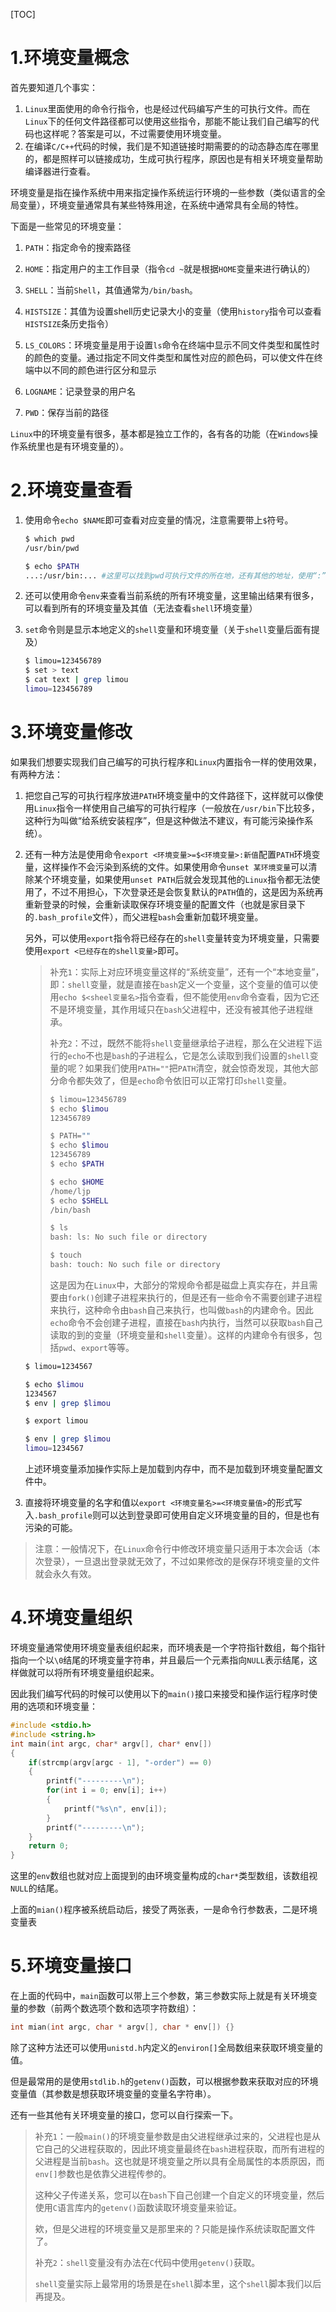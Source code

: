 [TOC]

1.环境变量概念
==========

首先要知道几个事实：

1.   `Linux`里面使用的命令行指令，也是经过代码编写产生的可执行文件。而在`Linux`下的任何文件路径都可以使用这些指令，那能不能让我们自己编写的代码也这样呢？答案是可以，不过需要使用环境变量。
2.   在编译`C/C++`代码的时候，我们是不知道链接时期需要的的动态静态库在哪里的，都是照样可以链接成功，生成可执行程序，原因也是有相关环境变量帮助编译器进行查看。

环境变量是指在操作系统中用来指定操作系统运行环境的一些参数（类似语言的全局变量），环境变量通常具有某些特殊用途，在系统中通常具有全局的特性。  

下面是一些常见的环境变量：

1. `PATH`：指定命令的搜索路径

2. `HOME`：指定用户的主工作目录（指令`cd ~`就是根据`HOME`变量来进行确认的）

3. `SHELL`：当前`Shell`，其值通常为`/bin/bash`。

4. `HISTSIZE`：其值为设置shell历史记录大小的变量（使用`history`指令可以查看`HISTSIZE`条历史指令）

5. `LS_COLORS`：环境变量是用于设置`ls`命令在终端中显示不同文件类型和属性时的颜色的变量。通过指定不同文件类型和属性对应的颜色码，可以使文件在终端中以不同的颜色进行区分和显示

6. `LOGNAME`：记录登录的用户名

7. `PWD`：保存当前的路径

`Linux`中的环境变量有很多，基本都是独立工作的，各有各的功能（在`Windows`操作系统里也是有环境变量的）。  

# 2.环境变量查看

1.   使用命令`echo $NAME`即可查看对应变量的情况，注意需要带上`$`符号。

     ```bash
     $ which pwd
     /usr/bin/pwd
     
     $ echo $PATH
     ...:/usr/bin:... #这里可以找到pwd可执行文件的所在地，还有其他的地址，使用“:”进行分割
     ```

2.   还可以使用命令`env`来查看当前系统的所有环境变量，这里输出结果有很多，可以看到所有的环境变量及其值（无法查看`shell`环境变量）

3.   `set`命令则是显示本地定义的`shell`变量和环境变量（关于`shell`变量后面有提及）

     ```bash
     $ limou=123456789
     $ set > text
     $ cat text | grep limou
     limou=123456789
     ```

# 3.环境变量修改

如果我们想要实现我们自己编写的可执行程序和`Linux`内置指令一样的使用效果，有两种方法：

1.   把您自己写的可执行程序放进`PATH`环境变量中的文件路径下，这样就可以像使用`Linux`指令一样使用自己编写的可执行程序（一般放在`/usr/bin`下比较多，这种行为叫做“给系统安装程序”，但是这种做法不建议，有可能污染操作系统）。

2.   还有一种方法是使用命令`export <环境变量>=$<环境变量>:新值`配置`PATH`环境变量，这样操作不会污染到系统的文件。如果使用命令`unset 某环境变量`可以清除某个环境变量，如果使用`unset PATH`后就会发现其他的`Linux`指令都无法使用了，不过不用担心，下次登录还是会恢复默认的`PATH`值的，这是因为系统再重新登录的时候，会重新读取保存环境变量的配置文件（也就是家目录下的`.bash_profile`文件），而父进程`bash`会重新加载环境变量。

     另外，可以使用`export`指令将已经存在的`shell`变量转变为环境变量，只需要使用`export <已经存在的shell变量>`即可。

     >   补充`1`：实际上对应环境变量这样的“系统变量”，还有一个“本地变量”，即：`shell`变量，就是直接在`bash`定义一个变量，这个变量的值可以使用`echo $<sheel变量名>`指令查看，但不能使用`env`命令查看，因为它还不是环境变量，其作用域只在`bash`父进程中，还没有被其他子进程继承。
     >
     >   补充`2`：不过，既然不能将`shell`变量继承给子进程，那么在父进程下运行的`echo`不也是`bash`的子进程么，它是怎么读取到我们设置的`shell`变量的呢？如果我们使用`PATH=""`把`PATH`清空，就会惊奇发现，其他大部分命令都失效了，但是`echo`命令依旧可以正常打印`shell`变量。
     >
     >   ```bash
     >   $ limou=123456789
     >   $ echo $limou
     >   123456789
     >   
     >   $ PATH=""
     >   $ echo $limou
     >   123456789
     >   $ echo $PATH
     >   
     >   $ echo $HOME
     >   /home/ljp
     >   $ echo $SHELL
     >   /bin/bash
     >   
     >   $ ls
     >   bash: ls: No such file or directory
     >   
     >   $ touch
     >   bash: touch: No such file or directory
     >   ```
     >
     >   这是因为在`Linux`中，大部分的常规命令都是磁盘上真实存在，并且需要由`fork()`创建子进程来执行的，但是还有一些命令不需要创建子进程来执行，这种命令由`bash`自己来执行，也叫做`bash`的内建命令。因此`echo`命令不会创建子进程，直接在`bash`内执行，当然可以获取`bash`自己读取的到的变量（环境变量和`shell`变量）。这样的内建命令有很多，包括`pwd`、`export`等等。

     ```bash
     $ limou=1234567
     
     $ echo $limou
     1234567
     $ env | grep $limou
     
     $ export limou
     
     $ env | grep $limou
     limou=1234567 
     ```

     上述环境变量添加操作实际上是加载到内存中，而不是加载到环境变量配置文件中。

3.   直接将环境变量的名字和值以`export <环境变量名>=<环境变量值>`的形式写入`.bash_profile`则可以达到登录即可使用自定义环境变量的目的，但是也有污染的可能。

>   注意：一般情况下，在`Linux`命令行中修改环境变量只适用于本次会话（本次登录），一旦退出登录就无效了，不过如果修改的是保存环境变量的文件就会永久有效。

# 4.环境变量组织

环境变量通常使用环境变量表组织起来，而环境表是一个字符指针数组，每个指针指向一个以`\0`结尾的环境变量字符串，并且最后一个元素指向`NULL`表示结尾，这样做就可以将所有环境变量组织起来。

因此我们编写代码的时候可以使用以下的`main()`接口来接受和操作运行程序时使用的选项和环境变量：

```cpp
#include <stdio.h>
#include <string.h>
int main(int argc, char* argv[], char* env[])
{
    if(strcmp(argv[argc - 1], "-order") == 0)
    {
        printf("---------\n");
        for(int i = 0; env[i]; i++)
        {
            printf("%s\n", env[i]);
        }
        printf("---------\n");
    }
    return 0;
}
```

这里的`env`数组也就对应上面提到的由环境变量构成的`char*`类型数组，该数组视`NULL`的结尾。

上面的`mian()`程序被系统启动后，接受了两张表，一是命令行参数表，二是环境变量表

# 5.环境变量接口

在上面的代码中，`main`函数可以带上三个参数，第三参数实际上就是有关环境变量的参数（前两个数选项个数和选项字符数组）：

```c
int mian(int argc, char * argv[], char * env[]) {}
```

除了这种方法还可以使用`unistd.h`内定义的`environ[]`全局数组来获取环境变量的值。

但是最常用的是使用`stdlib.h`的`getenv()`函数，可以根据参数来获取对应的环境变量值（其参数是想获取环境变量的变量名字符串）。

还有一些其他有关环境变量的接口，您可以自行探索一下。

> 补充`1`：一般`main()`的环境变量参数是由父进程继承过来的，父进程也是从它自己的父进程获取的，因此环境变量最终在`bash`进程获取，而所有进程的父进程是当前`bash`。这也就是环境变量之所以具有全局属性的本质原因，而`env[]`参数也是依靠父进程传参的。
>
> 这种父子传递关系，您可以在`bash`下自己创建一个自定义的环境变量，然后使用`C`语言库内的`getenv()`函数读取环境变量来验证。
>
> 欸，但是父进程的环境变量又是那里来的？只能是操作系统读取配置文件了。
>
> 补充`2`：`shell`变量没有办法在`C`代码中使用`getenv()`获取。
>
> `shell`变量实际上最常用的场景是在`shell`脚本里，这个`shell`脚本我们以后再提及。
